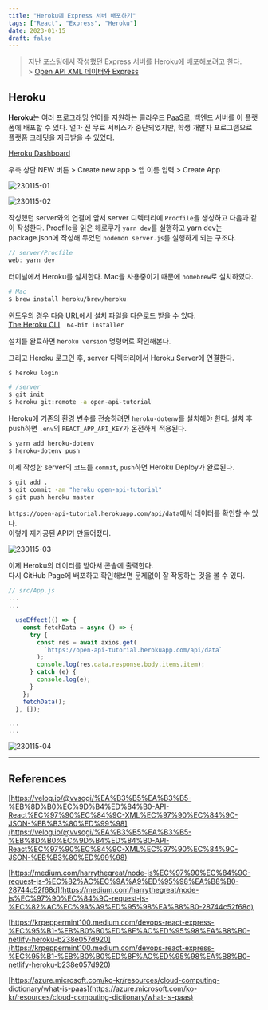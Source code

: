 ```yaml
---
title: "Heroku에 Express 서버 배포하기"
tags: ["React", "Express", "Heroku"]
date: 2023-01-15
draft: false
---
```


> 지난 포스팅에서 작성했던 Express 서버를 Heroku에 배포해보려고 한다.<br /> > <a href="https://yhuj79.github.io/blog/230104" target="_blank">Open API XML 데이터와 Express</a>

## Heroku

**Heroku**는 여러 프로그래밍 언어를 지원하는 클라우드 <a href="https://azure.microsoft.com/ko-kr/resources/cloud-computing-dictionary/what-is-paas" target="_blank">PaaS</a>로, 백엔드 서버를 이 플랫폼에 배포할 수 있다. 얼마 전 무료 서비스가 중단되었지만, 학생 개발자 프로그램으로 플랫폼 크레딧을 지급받을 수 있었다.

<a href="https://dashboard.heroku.com/apps" target="_blank">Heroku Dashboard</a>

우측 상단 NEW 버튼 > Create new app > 앱 이름 입력 > Create App

![230115-01](https://drive.google.com/uc?export=view&id=1lDr6xVfcIyw9cWfQmVKplZwpw7fyBZes)

![230115-02](https://drive.google.com/uc?export=view&id=1m06nBnRpMoB9TBppSrSr_PEZaH_Q7oGg)

작성했던 server와의 연결에 앞서 server 디렉터리에 `Procfile`을 생성하고 다음과 같이 작성한다. Procfile을 읽은 헤로쿠가 `yarn dev`를 실행하고 yarn dev는 package.json에 작성해 두었던 `nodemon server.js`를 실행하게 되는 구조다.

```c
// server/Procfile
web: yarn dev
```

터미널에서 Heroku를 설치한다. Mac을 사용중이기 때문에 `homebrew`로 설치하였다.

```bash
# Mac
$ brew install heroku/brew/heroku
```

윈도우의 경우 다음 URL에서 설치 파일을 다운로드 받을 수 있다.<br />
<a href="https://devcenter.heroku.com/articles/heroku-cli#verify-your-installation" target="_blank">The Heroku CLI</a>&emsp;`64-bit installer`

설치를 완료하면 `heroku version` 명령어로 확인해본다.

그리고 Heroku 로그인 후, server 디렉터리에서 Heroku Server에 연결한다.

```bash
$ heroku login

# /server
$ git init
$ heroku git:remote -a open-api-tutorial
```

Heroku에 기존의 환경 변수를 전송하려면 `heroku-dotenv`를 설치해야 한다. 설치 후 push하면 `.env`의 `REACT_APP_API_KEY`가 온전하게 적용된다.

```bash
$ yarn add heroku-dotenv
$ heroku-dotenv push
```

이제 작성한 server의 코드를 `commit`, `push`하면 Heroku Deploy가 완료된다.

```bash
$ git add .
$ git commit -am "heroku open-api-tutorial"
$ git push heroku master
```

`https://open-api-tutorial.herokuapp.com/api/data`에서 데이터를 확인할 수 있다.<br>
이렇게 재가공된 API가 만들어졌다.

![230115-03](https://drive.google.com/uc?export=view&id=1jFKWt10M6fOx5LQ6AfOmPNnd8p8kDJgX)

이제 Heroku의 데이터를 받아서 콘솔에 출력한다.<br>
다시 GitHub Page에 배포하고 확인해보면 문제없이 잘 작동하는 것을 볼 수 있다.

```javascript
// src/App.js
...
...

  useEffect(() => {
    const fetchData = async () => {
      try {
        const res = await axios.get(
          `https://open-api-tutorial.herokuapp.com/api/data`
        );
        console.log(res.data.response.body.items.item);
      } catch (e) {
        console.log(e);
      }
    };
    fetchData();
  }, []);

...
...
```

![230115-04](https://drive.google.com/uc?export=view&id=1eC6LbXXHujZ6A4EIVBaDKX0AA0Z6U4jT)

---

## References

[https://velog.io/@vvsogi/%EA%B3%B5%EA%B3%B5-%EB%8D%B0%EC%9D%B4%ED%84%B0-API-React%EC%97%90%EC%84%9C-XML%EC%97%90%EC%84%9C-JSON-%EB%B3%80%ED%99%98](https://velog.io/@vvsogi/%EA%B3%B5%EA%B3%B5-%EB%8D%B0%EC%9D%B4%ED%84%B0-API-React%EC%97%90%EC%84%9C-XML%EC%97%90%EC%84%9C-JSON-%EB%B3%80%ED%99%98)

[https://medium.com/harrythegreat/node-js%EC%97%90%EC%84%9C-request-js-%EC%82%AC%EC%9A%A9%ED%95%98%EA%B8%B0-28744c52f68d](https://medium.com/harrythegreat/node-js%EC%97%90%EC%84%9C-request-js-%EC%82%AC%EC%9A%A9%ED%95%98%EA%B8%B0-28744c52f68d)

[https://krpeppermint100.medium.com/devops-react-express-%EC%95%B1-%EB%B0%B0%ED%8F%AC%ED%95%98%EA%B8%B0-netlify-heroku-b238e057d920](https://krpeppermint100.medium.com/devops-react-express-%EC%95%B1-%EB%B0%B0%ED%8F%AC%ED%95%98%EA%B8%B0-netlify-heroku-b238e057d920)

[https://azure.microsoft.com/ko-kr/resources/cloud-computing-dictionary/what-is-paas](https://azure.microsoft.com/ko-kr/resources/cloud-computing-dictionary/what-is-paas)
